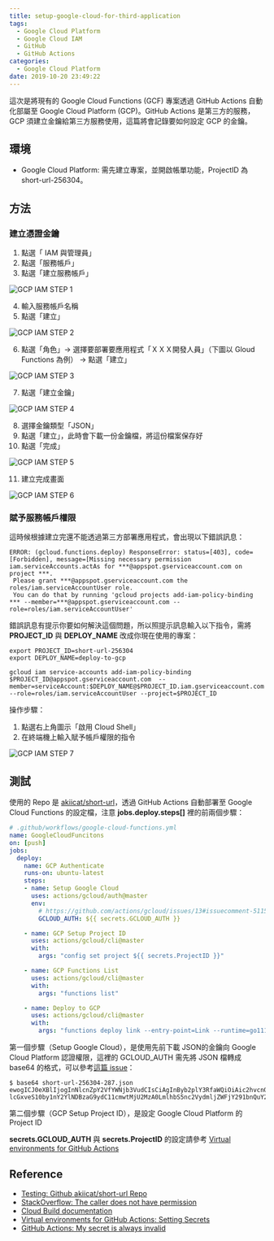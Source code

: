 ```yaml
---
title: setup-google-cloud-for-third-application
tags:
  - Google Cloud Platform
  - Google Cloud IAM
  - GitHub
  - GitHub Actions
categories:
  - Google Cloud Platform
date: 2019-10-20 23:49:22
---
```



這次是將現有的 Google Cloud Functions (GCF) 專案透過 GitHub Actions 自動化部屬至 Google Cloud Platform (GCP)。GitHub Actions 是第三方的服務，GCP 須建立金鑰給第三方服務使用，這篇將會記錄要如何設定 GCP 的金鑰。

## 環境

- Google Cloud Platform: 需先建立專案，並開啟帳單功能，ProjectID 為 short-url-256304。

## 方法

### 建立憑證金鑰

1. 點選「 IAM 與管理員」
2. 點選「服務帳戶」
3. 點選「建立服務帳戶」

![GCP IAM STEP 1](/images/gcp-iam-step-1.png)

4. 輸入服務帳戶名稱
5. 點選「建立」

![GCP IAM STEP 2](/images/gcp-iam-step-2.png)

6. 點選「角色」-> 選擇要部署要應用程式「ＸＸＸ開發人員」（下圖以 Gloud Functions 為例） -> 點選「建立」

![GCP IAM STEP 3](/images/gcp-iam-step-3.png)

7. 點選「建立金鑰」

![GCP IAM STEP 4](/images/gcp-iam-step-4.png)

8. 選擇金鑰類型「JSON」
9. 點選「建立」，此時會下載一份金鑰檔，將這份檔案保存好
10. 點選「完成」

![GCP IAM STEP 5](/images/gcp-iam-step-5.png)

11. 建立完成畫面

![GCP IAM STEP 6](/images/gcp-iam-step-6.png)

### 賦予服務帳戶權限

這時候根據建立完還不能透過第三方部署應用程式，會出現以下錯誤訊息：

```shell
ERROR: (gcloud.functions.deploy) ResponseError: status=[403], code=[Forbidden], message=[Missing necessary permission iam.serviceAccounts.actAs for ***@appspot.gserviceaccount.com on project ***. 
 Please grant ***@appspot.gserviceaccount.com the roles/iam.serviceAccountUser role. 
 You can do that by running 'gcloud projects add-iam-policy-binding *** --member=***@appspot.gserviceaccount.com --role=roles/iam.serviceAccountUser' 
```

錯誤訊息有提示你要如何解決這個問題，所以照提示訊息輸入以下指令，需將 **PROJECT_ID** 與 **DEPLOY_NAME** 改成你現在使用的專案：

```shell
export PROJECT_ID=short-url-256304
export DEPLOY_NAME=deploy-to-gcp

gcloud iam service-accounts add-iam-policy-binding $PROJECT_ID@appspot.gserviceaccount.com  --member=serviceAccount:$DEPLOY_NAME@$PROJECT_ID.iam.gserviceaccount.com --role=roles/iam.serviceAccountUser --project=$PROJECT_ID
```

操作步驟：

1. 點選右上角圖示「啟用 Cloud Shell」
2. 在終端機上輸入賦予帳戶權限的指令

![GCP IAM STEP 7](/images/gcp-iam-step-7.png)

## 測試

使用的 Repo 是 [akiicat/short-url][1]，透過 GitHub Actions 自動部署至 Google Cloud Functions 的設定檔，注意 **jobs.deploy.steps[]** 裡的前兩個步驟：

```yaml
# .github/workflows/google-cloud-functions.yml
name: GoogleCloudFuncitons
on: [push]
jobs:
  deploy:
    name: GCP Authenticate
    runs-on: ubuntu-latest
    steps:
    - name: Setup Google Cloud
      uses: actions/gcloud/auth@master
      env:
        # https://github.com/actions/gcloud/issues/13#issuecomment-511596628
        GCLOUD_AUTH: ${{ secrets.GCLOUD_AUTH }}

    - name: GCP Setup Project ID
      uses: actions/gcloud/cli@master
      with:
        args: "config set project ${{ secrets.ProjectID }}"

    - name: GCP Functions List
      uses: actions/gcloud/cli@master
      with:
        args: "functions list"

    - name: Deploy to GCP
      uses: actions/gcloud/cli@master
      with:
        args: "functions deploy link --entry-point=Link --runtime=go111 --trigger-http"
```

第一個步驟（Setup Google Cloud），是使用先前下載 JSON的金鑰向 Google Cloud Platform 認證權限，這裡的 GCLOUD_AUTH 需先將 JSON 檔轉成 base64 的格式，可以參考[這篇 issue][5]：

```shell
$ base64 short-url-256304-287.json
ewogICJ0eXBlIjogInNlcnZpY2VfYWNjb3VudCIsCiAgInByb2plY3RfaWQiOiAic2hvcnQtdXJsLTI1NjMwNCIsCiAgI...
lcGxveS10by1nY2YlNDBzaG9ydC11cmwtMjU2MzA0LmlhbS5nc2VydmljZWFjY291bnQuY29tIgp9Cg==
```

第二個步驟（GCP Setup Project ID），是設定 Google Cloud Platform 的 Project ID

**secrets.GCLOUD_AUTH** 與 **secrets.ProjectID** 的設定請參考 [Virtual environments for GitHub Actions][4]

## Reference

- [Testing: Github akiicat/short-url Repo][1]
- [StackOverflow: The caller does not have permission][2]
- [Cloud Build documentation][3]
- [Virtual environments for GitHub Actions: Setting Secrets][4]
- [GitHub Actions: My secret is always invalid][5]

[1]: https://github.com/akiicat/short-url
[2]: https://stackoverflow.com/questions/51902661/error-gcloud-beta-functions-deploy-message-the-caller-does-not-have-perm
[3]: https://cloud.google.com/cloud-build/docs/configuring-builds/build-test-deploy-artifacts
[4]: https://help.github.com/en/articles/virtual-environments-for-github-actions#creating-and-using-secrets-encrypted-variables
[5]: https://github.com/actions/gcloud/issues/13#issuecomment-511596628


